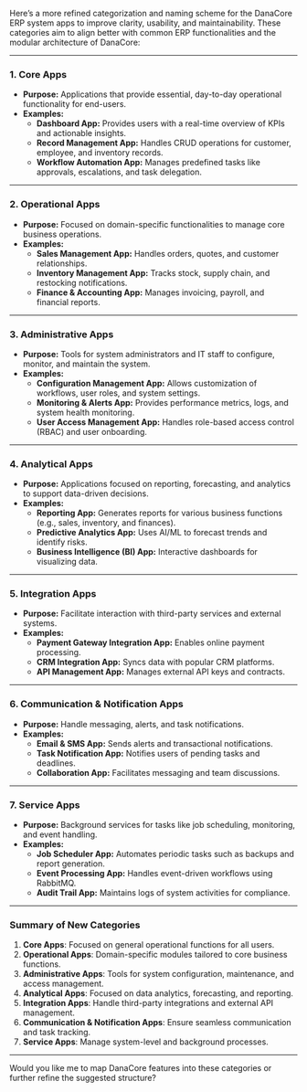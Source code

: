 Here’s a more refined categorization and naming scheme for the DanaCore ERP system apps to improve clarity, usability, and maintainability. These categories aim to align better with common ERP functionalities and the modular architecture of DanaCore:

---

### **1. Core Apps**
- **Purpose:** Applications that provide essential, day-to-day operational functionality for end-users.
- **Examples:**
  - **Dashboard App:** Provides users with a real-time overview of KPIs and actionable insights.
  - **Record Management App:** Handles CRUD operations for customer, employee, and inventory records.
  - **Workflow Automation App:** Manages predefined tasks like approvals, escalations, and task delegation.

---

### **2. Operational Apps**
- **Purpose:** Focused on domain-specific functionalities to manage core business operations.
- **Examples:**
  - **Sales Management App:** Handles orders, quotes, and customer relationships.
  - **Inventory Management App:** Tracks stock, supply chain, and restocking notifications.
  - **Finance & Accounting App:** Manages invoicing, payroll, and financial reports.

---

### **3. Administrative Apps**
- **Purpose:** Tools for system administrators and IT staff to configure, monitor, and maintain the system.
- **Examples:**
  - **Configuration Management App:** Allows customization of workflows, user roles, and system settings.
  - **Monitoring & Alerts App:** Provides performance metrics, logs, and system health monitoring.
  - **User Access Management App:** Handles role-based access control (RBAC) and user onboarding.

---

### **4. Analytical Apps**
- **Purpose:** Applications focused on reporting, forecasting, and analytics to support data-driven decisions.
- **Examples:**
  - **Reporting App:** Generates reports for various business functions (e.g., sales, inventory, and finances).
  - **Predictive Analytics App:** Uses AI/ML to forecast trends and identify risks.
  - **Business Intelligence (BI) App:** Interactive dashboards for visualizing data.

---

### **5. Integration Apps**
- **Purpose:** Facilitate interaction with third-party services and external systems.
- **Examples:**
  - **Payment Gateway Integration App:** Enables online payment processing.
  - **CRM Integration App:** Syncs data with popular CRM platforms.
  - **API Management App:** Manages external API keys and contracts.

---

### **6. Communication & Notification Apps**
- **Purpose:** Handle messaging, alerts, and task notifications.
- **Examples:**
  - **Email & SMS App:** Sends alerts and transactional notifications.
  - **Task Notification App:** Notifies users of pending tasks and deadlines.
  - **Collaboration App:** Facilitates messaging and team discussions.

---

### **7. Service Apps**
- **Purpose:** Background services for tasks like job scheduling, monitoring, and event handling.
- **Examples:**
  - **Job Scheduler App:** Automates periodic tasks such as backups and report generation.
  - **Event Processing App:** Handles event-driven workflows using RabbitMQ.
  - **Audit Trail App:** Maintains logs of system activities for compliance.

---

### Summary of New Categories
1. **Core Apps**: Focused on general operational functions for all users.
2. **Operational Apps**: Domain-specific modules tailored to core business functions.
3. **Administrative Apps**: Tools for system configuration, maintenance, and access management.
4. **Analytical Apps**: Focused on data analytics, forecasting, and reporting.
5. **Integration Apps**: Handle third-party integrations and external API management.
6. **Communication & Notification Apps**: Ensure seamless communication and task tracking.
7. **Service Apps**: Manage system-level and background processes.

---

Would you like me to map DanaCore features into these categories or further refine the suggested structure?